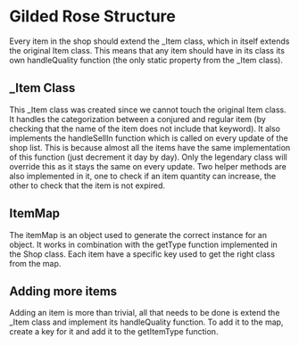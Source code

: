 # Gilded Rose Structure

Every item in the shop should extend the \_Item class, which in itself extends the original Item class. This means that any item should have in its class its own handleQuality function (the only static property from the \_Item class).

## \_Item Class

This \_Item class was created since we cannot touch the original Item class. It handles the categorization between a conjured and regular item (by checking that the name of the item does not include that keyword). It also implements the handleSellIn function which is called on every update of the shop list. This is because almost all the items have the same implementation of this function (just decrement it day by day). Only the legendary class will override this as it stays the same on every update. Two helper methods are also implemented in it, one to check if an item quantity can increase, the other to check that the item is not expired.

## ItemMap

The itemMap is an object used to generate the correct instance for an object. It works in combination with the getType function implemented in the Shop class. Each item have a specific key used to get the right class from the map.

## Adding more items

Adding an item is more than trivial, all that needs to be done is extend the \_Item class and implement its handleQuality function. To add it to the map, create a key for it and add it to the getItemType function.
